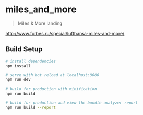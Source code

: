 # miles_and_more

> Miles & More landing

http://www.forbes.ru/special/lufthansa-miles-and-more/

## Build Setup

``` bash
# install dependencies
npm install

# serve with hot reload at localhost:8080
npm run dev

# build for production with minification
npm run build

# build for production and view the bundle analyzer report
npm run build --report
```

